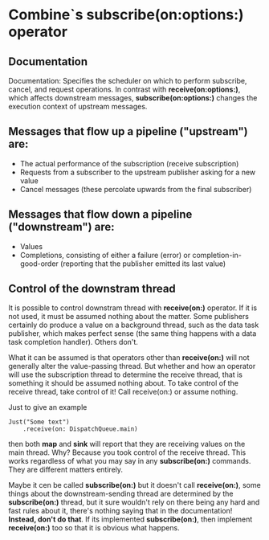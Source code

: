 # Combine`s subscribe(on:options:) operator


## Documentation

Documentation: Specifies the scheduler on which to perform subscribe, cancel, and request operations. In contrast with **receive(on:options:)**, which affects downstream messages, **subscribe(on:options:)** changes the execution context of upstream messages.

## Messages that flow up a pipeline ("upstream") are:

- The actual performance of the subscription (receive subscription)
- Requests from a subscriber to the upstream publisher asking for a new value
- Cancel messages (these percolate upwards from the final subscriber)

## Messages that flow down a pipeline ("downstream") are:

- Values
- Completions, consisting of either a failure (error) or completion-in-good-order (reporting that the publisher emitted its last value)

## Control of the downstram thread

It is possible to control downstram thread with **receive(on:)** operator. If it is not used, it must be assumed nothing about the matter. Some publishers certainly do produce a value on a background thread, such as the data task publisher, which makes perfect sense (the same thing happens with a data task completion handler). Others don't.

What it can be assumed is that operators other than **receive(on:)** will not generally alter the value-passing thread. But whether and how an operator will use the subscription thread to determine the receive thread, that is something it should be assumed nothing about. To take control of the receive thread, take control of it! Call receive(on:) or assume nothing.

Just to give an example

```
Just("Some text")
    .receive(on: DispatchQueue.main)
```

then both **map** and **sink** will report that they are receiving values on the main thread. Why? Because you took control of the receive thread. This works regardless of what you may say in any **subscribe(on:)** commands. They are different matters entirely.

Maybe it cen be called **subscribe(on:)** but it doesn't call **receive(on:)**, some things about the downstream-sending thread are determined by the **subscribe(on:)** thread, but it sure wouldn't rely on there being any hard and fast rules about it, there's nothing saying that in the documentation! **Instead, don't do that**. If its implemented **subscribe(on:)**, then implement **receive(on:)** too so that it is obvious what happens.